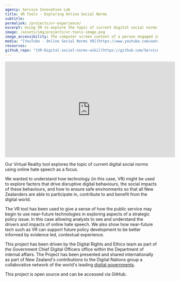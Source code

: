 ```yaml
---
agency: Service Innovation Lab
title: VR Tools - Exploring Online Social Norms
subtitle:
permalink: /projects/vr-experience/
excerpt: Using VR to explore the topic of current digital social norms using online hate speech as a focus.
image: /assets/img/projects/vr-tools-image.png
image_accessibility: The computer screen content of a person engaged in online hate speech.
media: "[YouTube - Online Social Norms VR](https://www.youtube.com/watch?v=pUIPbUMwqHg)"
resources:
github_repo: "[VR-Digital-social-norms-wiki](https://github.com/ServiceInnovationLab/VR-Digital-social-norms/wiki)"
---
```

<iframe width="560" height="315" src="https://www.youtube.com/embed/pUIPbUMwqHg" frameborder="0" allow="accelerometer; autoplay; encrypted-media; gyroscope; picture-in-picture" allowfullscreen></iframe>

Our Virtual Reality tool explores the topic of current digital social norms using online hate speech as a focus.

We wanted to understand how technology (in this case, VR) might be used to explore factors that drive disruptive digital behaviours, the social impacts of these behaviours, and how to ensure safe environments so that all New Zealanders are able to participate in, contribute to and benefit from the digital world.

The VR tool has been used to give a sense of how the public service may begin to use near-future technologies in exploring aspects of a strategic policy issue. In this case allowing analysts to see and understand the drivers and impacts of online hate speech. We also show how near-future tech such as VR can support future policy development to be better informed by evidence led, contextual experience.

This project has been driven by the Digital Rights and Ethics team as part of the Government Chief Digital Officers office within the Department of internal affairs. The Project has been presented and shared internationally as part of New Zealand's contributions to the Digital Nations group a collaborative network of the world's leading [digital governments](https://en.wikipedia.org/wiki/Digital_government).

This project is open source and can be accessed via GitHub.
